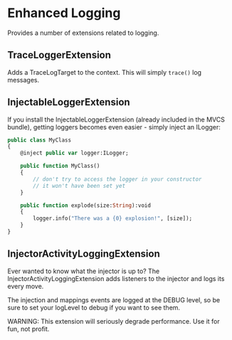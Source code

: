 # Enhanced Logging

Provides a number of extensions related to logging.

## TraceLoggerExtension

Adds a TraceLogTarget to the context. This will simply `trace()` log messages.

## InjectableLoggerExtension

If you install the InjectableLoggerExtension (already included in the MVCS bundle), getting loggers becomes even easier - simply inject an ILogger:

```haxe
public class MyClass
{
    @inject public var logger:ILogger;

    public function MyClass()
    {
        // don't try to access the logger in your constructor
        // it won't have been set yet
    }

    public function explode(size:String):void
    {
        logger.info("There was a {0} explosion!", [size]);
    }
}
```

## InjectorActivityLoggingExtension

Ever wanted to know what the injector is up to? The InjectorActivityLoggingExtension adds listeners to the injector and logs its every move.

The injection and mappings events are logged at the DEBUG level, so be sure to set your logLevel to debug if you want to see them.

WARNING: This extension will seriously degrade performance. Use it for fun, not profit.
